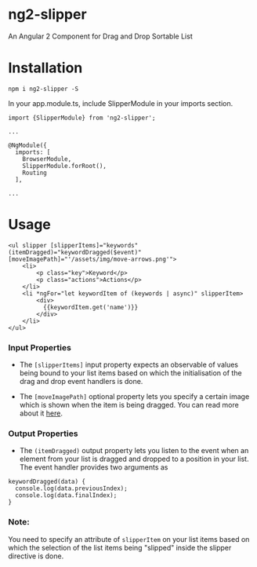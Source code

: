 # ng2-slipper
An Angular 2 Component for Drag and Drop Sortable List

# Installation

`npm i ng2-slipper -S`

In your app.module.ts, include SlipperModule in your imports section.

```
import {SlipperModule} from 'ng2-slipper';

...

@NgModule({
  imports: [
    BrowserModule,
    SlipperModule.forRoot(),
    Routing
  ],

...
```

# Usage

```
<ul slipper [slipperItems]="keywords" (itemDragged)="keywordDragged($event)" [moveImagePath]="'/assets/img/move-arrows.png'">
    <li>
        <p class="key">Keyword</p>
        <p class="actions">Actions</p>
    </li>
    <li *ngFor="let keywordItem of (keywords | async)" slipperItem>
        <div>
          {{keywordItem.get('name')}}
        </div>
    </li>
</ul>

```

### Input Properties

- The `[slipperItems]` input property expects an observable of values being bound to your list items based on which the initialisation of the drag and drop event handlers is done.

- The `[moveImagePath]` optional property lets you specify a certain image which is shown when the item is being dragged. You can read more about it [here](https://developer.mozilla.org/en-US/docs/Web/API/DataTransfer/setDragImage).

### Output Properties

- The `(itemDragged)` output property lets you listen to the event when an element from your list is dragged and dropped to a position in your list. The event handler provides two arguments as 

```
keywordDragged(data) {
  console.log(data.previousIndex);
  console.log(data.finalIndex);
}
```

### Note: 

You need to specify an attribute of `slipperItem` on your list items based on which the selection of the list items being "slipped" inside the slipper directive is done.

  
  
